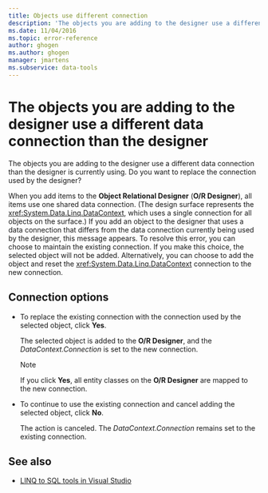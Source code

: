 ```yaml
---
title: Objects use different connection
description: 'The objects you are adding to the designer use a different data connection than the designer. View information about this Visual Studio O/R Designer message.'
ms.date: 11/04/2016
ms.topic: error-reference
author: ghogen
ms.author: ghogen
manager: jmartens
ms.subservice: data-tools
---
```

# The objects you are adding to the designer use a different data connection than the designer


The objects you are adding to the designer use a different data connection than the designer is currently using. Do you want to replace the connection used by the designer?

When you add items to the **Object Relational Designer** (**O/R Designer**), all items use one shared data connection. (The design surface represents the <xref:System.Data.Linq.DataContext>, which uses a single connection for all objects on the surface.) If you add an object to the designer that uses a data connection that differs from the data connection currently being used by the designer, this message appears. To resolve this error, you can choose to maintain the existing connection. If you make this choice, the selected object will not be added. Alternatively, you can choose to add the object and reset the <xref:System.Data.Linq.DataContext> connection to the new connection.

## Connection options

- To replace the existing connection with the connection used by the selected object, click **Yes**.

   The selected object is added to the **O/R Designer**, and the *DataContext.Connection* is set to the new connection.

   > [!NOTE]
   > If you click **Yes**, all entity classes on the **O/R Designer** are mapped to the new connection.

- To continue to use the existing connection and cancel adding the selected object, click **No**.

   The action is canceled. The *DataContext.Connection* remains set to the existing connection.

## See also

- [LINQ to SQL tools in Visual Studio](../data-tools/linq-to-sql-tools-in-visual-studio2.md)
